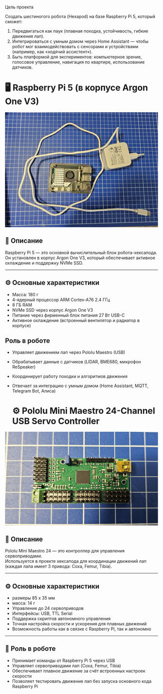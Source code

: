 Цель проекта

Создать шестиногого робота (Hexapod) на базе Raspberry Pi 5, который сможет:
1. Передвигаться как паук (плавная походка, устойчивость, гибкие движения лап).
2. Интегрироваться с умным домом через Home Assistant — чтобы робот мог взаимодействовать с сенсорами и устройствами (например, как «ходячий ассистент»).
3. Быть платформой для экспериментов: компьютерное зрение, голосовое управление, навигация по квартире, использование датчиков.

# 🖥 Raspberry Pi 5 (в корпусе Argon One V3)

![Raspberry Pi 5](/doc/img/Raspberry_pi5.jpg)

## 📖 Описание
Raspberry Pi 5 — это основной вычислительный блок робота-хексапода.  
Он установлен в корпус Argon One V3, который обеспечивает активное охлаждение и поддержку NVMe SSD.

---

## ⚙️ Основные характеристики
- Масса: 180 г
- 4-ядерный процессор ARM Cortex-A76 2.4 ГГц
- 8 ГБ RAM
- NVMe SSD через корпус Argon One V3
- Питание через фирменный блок питания 27 Вт USB-C
- Активное охлаждение (встроенный вентилятор и радиатор в корпусе)

## Роль в роботе
- Управляет движением лап через Pololu Maestro (USB)
- Обрабатывает данные с датчиков (LIDAR, BME680, микрофон ReSpeaker)
- Координирует работу походки и алгоритмов движения
- Отвечает за интеграцию с умным домом (Home Assistant, MQTT, Telegram Bot, Алиса)

  # ⚙️ Pololu Mini Maestro 24-Channel USB Servo Controller

![Pololu Maestro 24](doc/img/maestro.jpg)

## 📖 Описание
Pololu Mini Maestro 24 — это контроллер для управления сервоприводами.  
Используется в проекте хексапода для координации движений лап (каждая лапа имеет 3 привода: Coxa, Femur, Tibia).

---

## ⚙️ Основные характеристики
- размеры 85 х 35 мм
- масса: 14 г
- Управление до 24 сервоприводов  
- Интерфейсы: USB, TTL Serial  
- Поддержка скриптов автономного управления  
- Точная настройка скорости и ускорения для плавных движений  
- Возможность работы как в связке с Raspberry Pi, так и автономно  

---

## 🤖 Роль в роботе
- Принимает команды от Raspberry Pi 5 через USB  
- Управляет сервоприводами лап (Coxa, Femur, Tibia)  
- Обеспечивает плавное движение за счёт встроенных настроек скорости  
- Позволяет тестировать движение лап без запуска основного кода Raspberry Pi  
